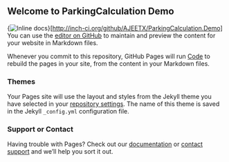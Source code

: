 ## Welcome to ParkingCalculation Demo
{<img src="http://inch-ci.org/github/AJEETX/ParkingCalculation.Demo.svg?branch=master" alt="Inline docs" />}[http://inch-ci.org/github/AJEETX/ParkingCalculation.Demo]
You can use the [editor on GitHub](https://github.com/AJEETX/ParkingCalculation.Demo/edit/master/README.md) to maintain and preview the content for your website in Markdown files.

Whenever you commit to this repository, GitHub Pages will run [Code](https://github.com/AJEETX/ParkingCalculation.Demo/) to rebuild the pages in your site, from the content in your Markdown files.


###  Themes

Your Pages site will use the layout and styles from the Jekyll theme you have selected in your [repository settings](https://github.com/AJEETX/ParkingCalculation.Demo/settings). The name of this theme is saved in the Jekyll `_config.yml` configuration file.

### Support or Contact

Having trouble with Pages? Check out our [documentation](https://help.github.com/categories/github-pages-basics/) or [contact support](https://github.com/contact) and we’ll help you sort it out.
